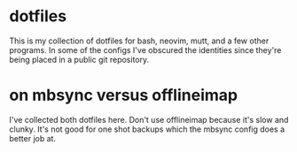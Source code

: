 # dotfiles

This is my collection of dotfiles for bash, neovim, mutt, and a few other programs. In some of the configs I've obscured the identities since they're being placed in a public git repository.

# on mbsync versus offlineimap

I've collected both dotfiles here. Don't use offlineimap because it's slow and clunky. It's not good for one shot backups which the mbsync config does a better job at.
